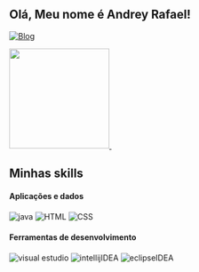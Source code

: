 ## Olá, Meu nome é Andrey Rafael!
[![Blog](https://img.shields.io/badge/LinkedIn-0077B5?style=for-the-badge&logo=linkedin&logoColor=white)](https://www.linkedin.com/in/andrey-rafael-4a8a0b334/)
<div>
  <a href="https://github.com/anuraghazra/github-readme-stats">
    <img height="180px" src="https://github-readme-stats.vercel.app/api?username=AndreyRafael1&show_icons=true&theme=dark" />
    <img scr="https://github.com/user-attachments/assets/acda5d62-8a6e-405f-a765-bfb1020c5fd7" />
  </a>
</div>


## Minhas skills
<h4>Aplicações e dados</h4>
  <div>
    <link rel="stylesheet" type='text/css' href="https://cdn.jsdelivr.net/gh/devicons/devicon@latest/devicon.min.css" />
    <img align="center" alt="java" src="https://img.shields.io/badge/Java-ED8B00?style=for-the-badge&logo=openjdk&logoColor=white" />
    <img align="center" alt="HTML" src="https://img.shields.io/badge/HTML-239120?style=for-the-badge&logo=html5&logoColor=white" />
    <img align="center" alt="CSS" src="https://img.shields.io/badge/CSS-239120?&style=for-the-badge&logo=css3&logoColor=white" />
  </div>
<h4>Ferramentas de desenvolvimento</h4>
  <div>
    <link rel="stylesheet" type='text/css' href="https://cdn.jsdelivr.net/gh/devicons/devicon@latest/devicon.min.css" />
    <img align="center" alt="visual estudio" src="https://img.shields.io/badge/Visual%20Studio%20Code-0078d7.svg?style=for-the-badge&logo=visual-studio-code&logoColor=white" />
    <img align="center" alt="intellijIDEA" src="https://img.shields.io/badge/IntelliJIDEA-000000.svg?style=for-the-badge&logo=intellij-idea&logoColor=white" />
    <img align="center" alt="eclipseIDEA" src="https://img.shields.io/badge/Eclipse-FE7A16.svg?style=for-the-badge&logo=Eclipse&logoColor=white" />
  </div>
